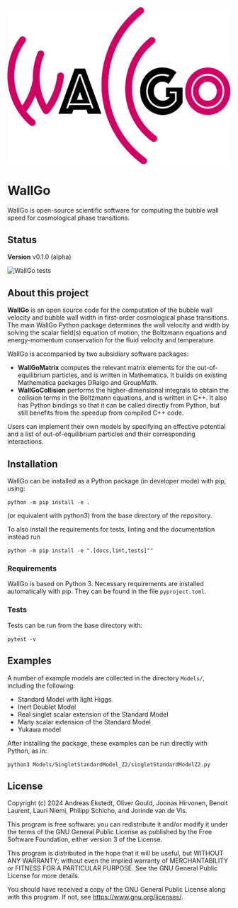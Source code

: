 ![WallGo](docs/source/figures/wallgo.svg)

# WallGo

WallGo is open-source scientific software for computing the bubble wall speed for cosmological phase transitions.


## Status

**Version** v0.1.0 (alpha)

![WallGo tests](https://github.com/Wall-Go/WallGo/actions/workflows/main.yml/badge.svg)

## About this project

**WallGo** is an open source code for the computation of the bubble wall velocity and bubble wall width in first-order cosmological phase transitions.
The main WallGo Python package determines the wall velocity and width by solving the scalar field(s) equation of motion, the Boltzmann equations and energy-momentum conservation for the fluid velocity and temperature.

WallGo is accompanied by two subsidiary software packages:
- **WallGoMatrix** computes the relevant matrix elements for the out-of-equilibrium particles, and is written in Mathematica. It builds on existing Mathematica packages DRalgo and GroupMath.
- **WallGoCollision** performs the higher-dimensional integrals to obtain the collision terms in the Boltzmann equations, and is written in C++. It also has Python bindings so that it can be called directly from Python, but still benefits from the speedup from compiled C++ code.

Users can implement their own models by specifying an effective potential and a list of out-of-equilibrium particles and their corresponding interactions.

## Installation

WallGo can be installed as a Python package (in developer mode) with pip, using:

    python -m pip install -e .

(or equivalent with python3) from the base directory of the repository.

To also install the requirements for tests, linting and the documentation
instead run

    python -m pip install -e ".[docs,lint,tests]""


### Requirements

WallGo is based on Python 3. Necessary requirements are installed automatically with
pip. They can be found in the file `pyproject.toml`.


### Tests

Tests can be run from the base directory with:

    pytest -v


## Examples

A number of example models are collected in the directory `Models/`, including the following:

- Standard Model with light Higgs
- Inert Doublet Model
- Real singlet scalar extension of the Standard Model
- Many scalar extension of the Standard Model
- Yukawa model

After installing the package, these examples can be run directly with Python, as
in:

    python3 Models/SingletStandardModel_Z2/singletStandardModelZ2.py


## License

Copyright (c) 2024 Andreas Ekstedt, Oliver Gould, Joonas Hirvonen,
Benoit Laurent, Lauri Niemi, Philipp Schicho, and Jorinde van de Vis.

This program is free software: you can redistribute it and/or modify
it under the terms of the GNU General Public License as published by
the Free Software Foundation, either version 3 of the License.

This program is distributed in the hope that it will be useful,
but WITHOUT ANY WARRANTY; without even the implied warranty of
MERCHANTABILITY or FITNESS FOR A PARTICULAR PURPOSE.  See the
GNU General Public License for more details.

You should have received a copy of the GNU General Public License
along with this program.  If not, see <https://www.gnu.org/licenses/>.
